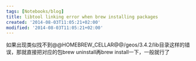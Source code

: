 ```yaml
---
tags: [Notebooks/blog]
title: libtool linking error when brew installing packages
created: '2014-08-03T11:05:21+02:00'
modified: '2014-08-03T11:05:21+02:00'
---
```


如果出现类似找不到@@HOMEBREW_CELLAR@@/geos/3.4.2/lib目录这样的错误，那就直接把对应的包brew uninstall再brew install一下，一般就行了